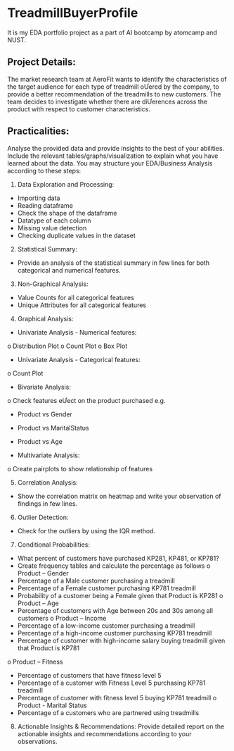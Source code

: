 # TreadmillBuyerProfile
It is my EDA portfolio project as a part of AI bootcamp by atomcamp and NUST.

## Project Details:
The market research team at AeroFit wants to identify the characteristics of the target
audience for each type of treadmill oƯered by the company, to provide a better
recommendation of the treadmills to new customers. The team decides to investigate
whether there are diƯerences across the product with respect to customer
characteristics.

## Practicalities:
Analyse the provided data and provide insights to the best of your abilities. Include the
relevant tables/graphs/visualization to explain what you have learned about the data.
You may structure your EDA/Business Analysis according to these steps:
1. Data Exploration and Processing:

* Importing data
* Reading dataframe
* Check the shape of the dataframe
* Datatype of each column
* Missing value detection
* Checking duplicate values in the dataset

2. Statistical Summary:

* Provide an analysis of the statistical summary in few lines for both categorical and
numerical features.

3. Non-Graphical Analysis:

* Value Counts for all categorical features
* Unique Attributes for all categorical features

4. Graphical Analysis:

* Univariate Analysis - Numerical features:

o Distribution Plot
o Count Plot
o Box Plot

* Univariate Analysis - Categorical features:

o Count Plot

* Bivariate Analysis:

o Check features eƯect on the product purchased e.g.

* Product vs Gender
* Product vs MaritalStatus
* Product vs Age

* Multivariate Analysis:

o Create pairplots to show relationship of features

5. Correlation Analysis:

* Show the correlation matrix on heatmap and write your observation of findings in
few lines.

6. Outlier Detection:

* Check for the outliers by using the IQR method.

7. Conditional Probabilities:

* What percent of customers have purchased KP281, KP481, or KP781?
* Create frequency tables and calculate the percentage as follows
o Product – Gender
* Percentage of a Male customer purchasing a treadmill
* Percentage of a Female customer purchasing KP781 treadmill
* Probability of a customer being a Female given that Product is
KP281
o Product – Age
* Percentage of customers with Age between 20s and 30s among all
customers
o Product – Income
* Percentage of a low-income customer purchasing a treadmill
* Percentage of a high-income customer purchasing KP781
treadmill
* Percentage of customer with high-income salary buying treadmill
given that Product is KP781

o Product – Fitness
* Percentage of customers that have fitness level 5
* Percentage of a customer with Fitness Level 5 purchasing KP781
treadmill
* Percentage of customer with fitness level 5 buying KP781
treadmill
o Product - Marital Status
* Percentage of a customers who are partnered using treadmills

8. Actionable Insights & Recommendations:
Provide detailed report on the actionable insights and recommendations according
to your observations.